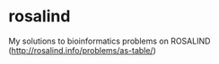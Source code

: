rosalind
========

My solutions to bioinformatics problems on ROSALIND (http://rosalind.info/problems/as-table/)